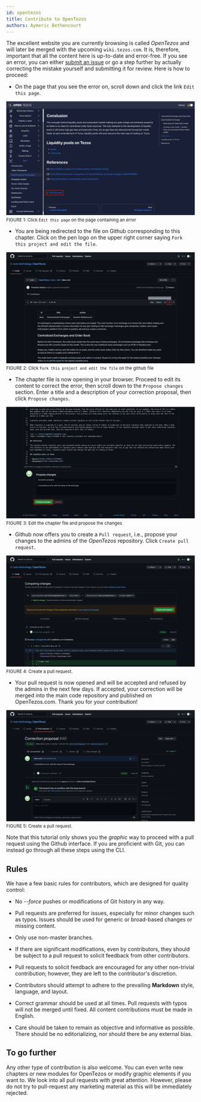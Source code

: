 ```yaml
---
id: opentezos
title: Contribute to OpenTezos
authors: Aymeric Bethencourt
---
```


The excellent website you are currently browsing is called _OpenTezos_ and will later be merged with the upcoming `wiki.tezos.com`. It is, therefore, important that all the content here is up-to-date and error-free. If you see an error, you can either [submit an issue](/contribute/report-issue) or go a step further by actually correcting the mistake yourself and submitting it for review. Here is how to proceed:

- On the page that you see the error on, scroll down and click the link `Edit this page`. 

![](../../static/img/contribute/edit-page.png)
<small className="figure">FIGURE 1: Click `Edit this page` on the page containing an error</small>

- You are being redirected to the file on Github corresponding to this chapter. Click on the pen logo on the upper right corner saying `Fork this project and edit the file`.

![](../../static/img/contribute/fork-project.png)
<small className="figure">FIGURE 2: Click `Fork this project and edit the file` on the github file</small>

- The chapter file is now opening in your browser. Proceed to edit its content to correct the error, then scroll down to the `Propose changes` section. Enter a title and a description of your correction proposal, then click `Propose changes`.

![](../../static/img/contribute/propose-changes.png)
<small className="figure">FIGURE 3: Edit the chapter file and propose the changes</small>

- Github now offers you to create a `Pull request`, i.e., propose your changes to the admins of the _OpenTezos_ repository. Click `Create pull request`.

![](../../static/img/contribute/create-pull-request.png)
<small className="figure">FIGURE 4: Create a pull request.</small>

- Your pull request is now opened and will be accepted and refused by the admins in the next few days. If accepted, your correction will be merged into the main code repository and published on OpenTezos.com. Thank you for your contribution!

![](../../static/img/contribute/pr-done.png)
<small className="figure">FIGURE 5: Create a pull request.</small>

Note that this tutorial only shows you the _graphic_ way to proceed with a pull request using the Github interface. If you are proficient with Git, you can instead go through all these steps using the CLI.

## Rules
We have a few basic rules for contributors, which are designed for quality control:

- No _--force_ pushes or modifications of Git history in any way.

- Pull requests are preferred for issues, especially for minor changes such as typos. Issues should be used for generic or broad-based changes or missing content.

- Only use non-master branches.

- If there are significant modifications, even by contributors, they should be subject to a pull request to solicit feedback from other contributors.

- Pull requests to solicit feedback are encouraged for any other non-trivial contribution; however, they are left to the contributor's discretion.

- Contributors should attempt to adhere to the prevailing **Markdown** style, language, and layout.

- Correct grammar should be used at all times. Pull requests with typos will not be merged until fixed. All content contributions must be made in English.

- Care should be taken to remain as objective and informative as possible. There should be no editorializing, nor should there be any external bias.

## To go further

Any other type of contribution is also welcome. You can even write new chapters or new modules for OpenTezos or modify graphic elements if you want to. We look into all pull requests with great attention. However, please do not try to pull-request any marketing material as this will be immediately rejected.



